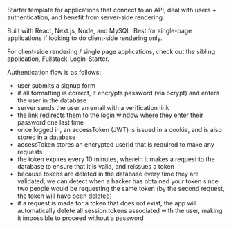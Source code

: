 Starter template for applications that connect to an API, deal with users + authentication, and benefit from server-side rendering.

Built with React, Next.js, Node, and MySQL. Best for single-page applications if looking to do client-side rendering only.

For client-side rendering / single page applications, check out the sibling application, Fullstack-Login-Starter.

Authentication flow is as follows:

-   user submits a signup form
-   if all formatting is correct, it encrypts password (via bcrypt) and enters the user in the database
-   server sends the user an email with a verification link
-   the link redirects them to the login window where they enter their password one last time
-   once logged in, an accessToken (JWT) is issued in a cookie, and is also stored in a database
-   accessToken stores an encrypted userId that is required to make any requests
-   the token expires every 10 minutes, wherein it makes a request to the database to ensure that it is valid, and reissues a token
-   because tokens are deleted in the database every time they are validated, we can detect when a hacker has obtained your token since two people would be requesting the same token (by the second request, the token will have been deleted)
-   if a request is made for a token that does not exist, the app will automatically delete all session tokens associated with the user, making it impossible to proceed without a password
